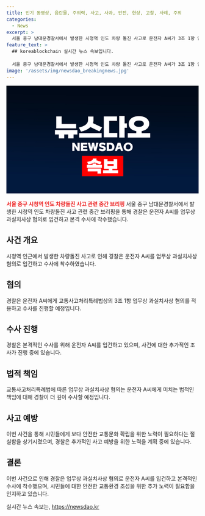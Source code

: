 ```yaml
---
title: 인기 동영상, 음란물, 주의력, 사고, 사과, 안전, 현상, 고찰, 사례, 주의
categories:
  - News
excerpt: >
  서울 중구 남대문경찰서에서 발생한 시청역 인도 차량 돌진 사고로 운전자 A씨가 3조 1항 업무상 과실치사상 혐의로 입건됐다. 관련하여 정용우 교통과장이 중간 브리핑을 마치고 수사에 나섰다. (150자)  
feature_text: >
  ## koreablockchain 실시간 뉴스 속보입니다.

  서울 중구 남대문경찰서에서 발생한 시청역 인도 차량 돌진 사고로 운전자 A씨가 3조 1항 업무상 과실치사상 혐의로 입건됐다. 관련하여 정용우 교통과장이 중간 브리핑을 마치고 수사에 나섰다. (150자)  
image: '/assets/img/newsdao_breakingnews.jpg'
---
```


<p><img src="/assets/img/newsdao_breakingnews.jpg" alt="koreablockchain 속보" /></p>

<p><b><span style="color: #ee2323;">서울 중구 시청역 인도 차량돌진 사고 관련 중간 브리핑</span></b>
서울 중구 남대문경찰서에서 발생한 시청역 인도 차량돌진 사고 관련 중간 브리핑을 통해 경찰은 운전자 A씨를 업무상 과실치사상 혐의로 입건하고 본격 수사에 착수했습니다.</p>

<h2 data-ke-size="size26">사건 개요</h2>

<p data-ke-size="size16">시청역 인근에서 발생한 차량돌진 사고로 인해 경찰은 운전자 A씨를 업무상 과실치사상 혐의로 입건하고 수사에 착수하였습니다.</p>

<h2 data-ke-size="size26">혐의</h2>

<p data-ke-size="size16">경찰은 운전자 A씨에게 교통사고처리특례법상의 3조 1항 업무상 과실치사상 혐의를 적용하고 수사를 진행할 예정입니다.</p>

<h2 data-ke-size="size26">수사 진행</h2>

<p data-ke-size="size16">경찰은 본격적인 수사를 위해 운전자 A씨를 입건하고 있으며, 사건에 대한 추가적인 조사가 진행 중에 있습니다.</p>

<h2 data-ke-size="size26">법적 책임</h2>

<p data-ke-size="size16">교통사고처리특례법에 따른 업무상 과실치사상 혐의는 운전자 A씨에게 미치는 법적인 책임에 대해 경찰이 더 깊이 수사할 예정입니다.</p>

<h2 data-ke-size="size26">사고 예방</h2>

<p data-ke-size="size16">이번 사건을 통해 시민들에게 보다 안전한 교통문화 확립을 위한 노력이 필요하다는 절실함을 상기시켰으며, 경찰은 추가적인 사고 예방을 위한 노력을 계획 중에 있습니다.</p>

<h2 data-ke-size="size26">결론</h2>

<p data-ke-size="size16">이번 사건으로 인해 경찰은 업무상 과실치사상 혐의로 운전자 A씨를 입건하고 본격적인 수사에 착수했으며, 시민들에 대한 안전한 교통환경 조성을 위한 추가 노력이 필요함을 인지하고 있습니다.</p>
실시간 뉴스 속보는, <a href="https://newsdao.kr" rel="dofollow">https://newsdao.kr</a>



